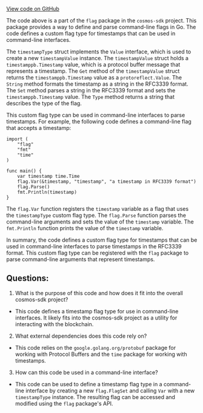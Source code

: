 [View code on GitHub](https://github.com/cosmos/cosmos-sdk.git/client/v2/autocli/flag/timestamp.go)

The code above is a part of the `flag` package in the `cosmos-sdk` project. This package provides a way to define and parse command-line flags in Go. The code defines a custom flag type for timestamps that can be used in command-line interfaces.

The `timestampType` struct implements the `Value` interface, which is used to create a new `timestampValue` instance. The `timestampValue` struct holds a `timestamppb.Timestamp` value, which is a protocol buffer message that represents a timestamp. The `Get` method of the `timestampValue` struct returns the `timestamppb.Timestamp` value as a `protoreflect.Value`. The `String` method formats the timestamp as a string in the RFC3339 format. The `Set` method parses a string in the RFC3339 format and sets the `timestamppb.Timestamp` value. The `Type` method returns a string that describes the type of the flag.

This custom flag type can be used in command-line interfaces to parse timestamps. For example, the following code defines a command-line flag that accepts a timestamp:

```
import (
    "flag"
    "fmt"
    "time"
)

func main() {
    var timestamp time.Time
    flag.Var(&timestamp, "timestamp", "a timestamp in RFC3339 format")
    flag.Parse()
    fmt.Println(timestamp)
}
```

The `flag.Var` function registers the `timestamp` variable as a flag that uses the `timestampType` custom flag type. The `flag.Parse` function parses the command-line arguments and sets the value of the `timestamp` variable. The `fmt.Println` function prints the value of the `timestamp` variable.

In summary, the code defines a custom flag type for timestamps that can be used in command-line interfaces to parse timestamps in the RFC3339 format. This custom flag type can be registered with the `flag` package to parse command-line arguments that represent timestamps.
## Questions: 
 1. What is the purpose of this code and how does it fit into the overall cosmos-sdk project?
- This code defines a timestamp flag type for use in command-line interfaces. It likely fits into the cosmos-sdk project as a utility for interacting with the blockchain.

2. What external dependencies does this code rely on?
- This code relies on the `google.golang.org/protobuf` package for working with Protocol Buffers and the `time` package for working with timestamps.

3. How can this code be used in a command-line interface?
- This code can be used to define a timestamp flag type in a command-line interface by creating a new `flag.FlagSet` and calling `Var` with a new `timestampType` instance. The resulting flag can be accessed and modified using the `flag` package's API.